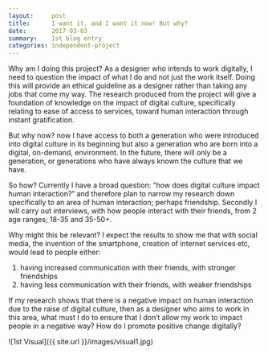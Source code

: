 ```yaml
---
layout:     post
title:      I want it, and I want it now! But why?
date:       2017-03-03
summary:    1st blog entry
categories: independent-project
---
```


Why am I doing this project? As a designer who intends to work digitally, I need to question the impact of what I do and not just the work itself. Doing this will provide an ethical guideline as a designer rather than taking any jobs that come my way. The research produced from the project will give a foundation of knowledge on the impact of digital culture, specifically relating to ease of access to services, toward human interaction through instant gratification. 

But why now? now I have access to both a generation who were introduced into digital culture in its beginning but also a generation who are born into a digital, on-demand, environment. In the future, there will only be a generation, or generations who have always known the culture that we have.

So how? Currently I have a broad question: “how does digital culture impact human interaction?” and therefore plan to narrow my research down specifically to an area of human interaction; perhaps friendship. Secondly I will carry out interviews, with how people interact with their friends, from 2 age ranges; 18-35 and 35-50+.

Why might this be relevant? I expect the results to show me that with social media, the invention of the smartphone, creation of internet services etc, would lead to people either:

1) having increased communication with their friends, with stronger friendships
2) having less communication with their friends, with weaker friendships

If my research shows that there is a negative impact on human interaction due to the raise of digital culture, then as a designer who aims to work in this area, what must I do to ensure that I don’t allow my work to impact people in a negative way? How do I promote positive change digitally?

![1st Visual]({{ site.url }}/images/visual1.jpg)